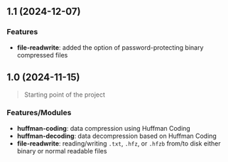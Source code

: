## 1.1 (2024-12-07)

### Features

- **file-readwrite**: added the option of password-protecting binary compressed files


## 1.0 (2024-11-15)

> Starting point of the project

### Features/Modules

- **huffman-coding**: data compression using Huffman Coding
- **huffman-decoding**: data decompression based on Huffman Coding
- **file-readwrite**: reading/writing `.txt`, `.hfz`, or `.hfzb` from/to disk either binary or normal readable files
